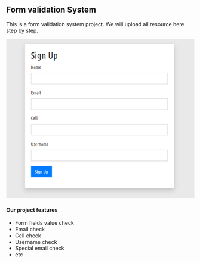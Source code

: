 ## Form validation System
This is a form validation system project. We will upload all resource here step by step.

<img src="form.png">

#### Our project features 
- Form fields value check 
- Email check 
- Cell check 
- Username check 
- Special email check 
- etc 



